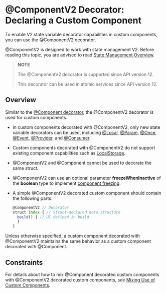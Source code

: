 # \@ComponentV2 Decorator: Declaring a Custom Component
<!--Kit: ArkUI-->
<!--Subsystem: ArkUI-->
<!--Owner: @jiyujia926-->
<!--Designer: @s10021109-->
<!--Tester: @TerryTsao-->
<!--Adviser: @zhang_yixin13-->

To enable V2 state variable decorator capabilities in custom components, you can use the @ComponentV2 decorator.

\@ComponentV2 is designed to work with state management V2. Before reading this topic, you are advised to read [State Management Overview](./arkts-state-management-overview.md).

>**NOTE**
>
> The \@ComponentV2 decorator is supported since API version 12.
>
> This decorator can be used in atomic services since API version 12.


## Overview

Similar to the [\@Component decorator](arkts-create-custom-components.md#component), the @ComponentV2 decorator is used for custom components.

- In custom components decorated with \@ComponentV2, only new state variable decorators can be used, including [\@Local](arkts-new-local.md), [\@Param](arkts-new-param.md), [\@Once](arkts-new-once.md), [\@Event](arkts-new-event.md), [\@Provider](arkts-new-Provider-and-Consumer.md), and [\@Consumer](arkts-new-Provider-and-Consumer.md).
- Custom components decorated with \@ComponentV2 do not support existing component capabilities such as [LocalStorage](arkts-localstorage.md).
- \@ComponentV2 and \@Component cannot be used to decorate the same struct.
- \@ComponentV2 can use an optional parameter **freezeWhenInactive** of the **boolean** type to implement [component freezing](arkts-custom-components-freezeV2.md).

- A simple \@ComponentV2 decorated custom component should contain the following parts:

    ```ts
    @ComponentV2 // Decorator
    struct Index { // Struct-declared data structure
      build() { // UI defined in build
      }
    }
    ```

Unless otherwise specified, a custom component decorated with \@ComponentV2 maintains the same behavior as a custom component decorated with \@Component.

## Constraints

For details about how to mix \@Component decorated custom components with \@ComponentV2 decorated custom components, see [Mixing Use of Custom Components](./arkts-custom-component-mixed-scenarios.md).
